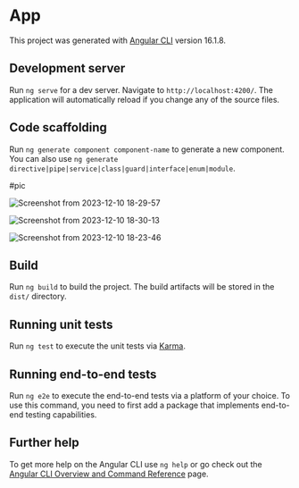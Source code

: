 # App

This project was generated with [Angular CLI](https://github.com/angular/angular-cli) version 16.1.8.

## Development server

Run `ng serve` for a dev server. Navigate to `http://localhost:4200/`. The application will automatically reload if you change any of the source files.

## Code scaffolding

Run `ng generate component component-name` to generate a new component. You can also use `ng generate directive|pipe|service|class|guard|interface|enum|module`.



#pic

![Screenshot from 2023-12-10 18-29-57](https://github.com/Shubhampalve7/Delta-X-assignment/assets/119780611/d1765ddc-6f2d-430d-a756-3acbfc762834)

![Screenshot from 2023-12-10 18-30-13](https://github.com/Shubhampalve7/Delta-X-assignment/assets/119780611/eb287e99-b816-4cec-ad36-3dd089673ce5)

![Screenshot from 2023-12-10 18-23-46](https://github.com/Shubhampalve7/Delta-X-assignment/assets/119780611/a9abfbc9-7e9e-49fd-9994-d9f3d1ab142c)






## Build

Run `ng build` to build the project. The build artifacts will be stored in the `dist/` directory.

## Running unit tests

Run `ng test` to execute the unit tests via [Karma](https://karma-runner.github.io).

## Running end-to-end tests

Run `ng e2e` to execute the end-to-end tests via a platform of your choice. To use this command, you need to first add a package that implements end-to-end testing capabilities.

## Further help

To get more help on the Angular CLI use `ng help` or go check out the [Angular CLI Overview and Command Reference](https://angular.io/cli) page.
